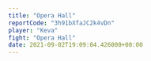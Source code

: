 ```yaml
---
title: "Opera Hall"
reportCode: "3h91bXfaJC2k4vDn"
player: "Keva"
fight: "Opera Hall"
date: 2021-09-02T19:09:04.426000+00:00
---
```

